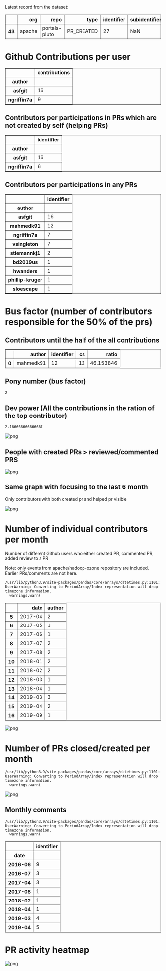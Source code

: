 Latest record from the dataset:




<div>
<table border="1" class="dataframe">
  <thead>
    <tr style="text-align: right;">
      <th></th>
      <th>org</th>
      <th>repo</th>
      <th>type</th>
      <th>identifier</th>
      <th>subidentifier</th>
      <th>date</th>
      <th>author</th>
      <th>owner</th>
      <th>project</th>
    </tr>
  </thead>
  <tbody>
    <tr>
      <th>43</th>
      <td>apache</td>
      <td>portals-pluto</td>
      <td>PR_CREATED</td>
      <td>27</td>
      <td>NaN</td>
      <td>2019-09-23 13:16:45+00:00</td>
      <td>sloescape</td>
      <td>sloescape</td>
      <td>portals</td>
    </tr>
  </tbody>
</table>
</div>



# Github Contributions per user





<div>
<table border="1" class="dataframe">
  <thead>
    <tr style="text-align: right;">
      <th></th>
      <th>contributions</th>
    </tr>
    <tr>
      <th>author</th>
      <th></th>
    </tr>
  </thead>
  <tbody>
    <tr>
      <th>asfgit</th>
      <td>16</td>
    </tr>
    <tr>
      <th>ngriffin7a</th>
      <td>9</td>
    </tr>
  </tbody>
</table>
</div>



## Contributors per participations in PRs which are not created by self (helping PRs)




<div>
<table border="1" class="dataframe">
  <thead>
    <tr style="text-align: right;">
      <th></th>
      <th>identifier</th>
    </tr>
    <tr>
      <th>author</th>
      <th></th>
    </tr>
  </thead>
  <tbody>
    <tr>
      <th>asfgit</th>
      <td>16</td>
    </tr>
    <tr>
      <th>ngriffin7a</th>
      <td>6</td>
    </tr>
  </tbody>
</table>
</div>



## Contributors per participations in any PRs




<div>
<table border="1" class="dataframe">
  <thead>
    <tr style="text-align: right;">
      <th></th>
      <th>identifier</th>
    </tr>
    <tr>
      <th>author</th>
      <th></th>
    </tr>
  </thead>
  <tbody>
    <tr>
      <th>asfgit</th>
      <td>16</td>
    </tr>
    <tr>
      <th>mahmedk91</th>
      <td>12</td>
    </tr>
    <tr>
      <th>ngriffin7a</th>
      <td>7</td>
    </tr>
    <tr>
      <th>vsingleton</th>
      <td>7</td>
    </tr>
    <tr>
      <th>stiemannkj1</th>
      <td>2</td>
    </tr>
    <tr>
      <th>bd2019us</th>
      <td>1</td>
    </tr>
    <tr>
      <th>hwanders</th>
      <td>1</td>
    </tr>
    <tr>
      <th>phillip-kruger</th>
      <td>1</td>
    </tr>
    <tr>
      <th>sloescape</th>
      <td>1</td>
    </tr>
  </tbody>
</table>
</div>



# Bus factor (number of contributors responsible for the 50% of the prs)

## Contributors until the half of the all contributions




<div>
<table border="1" class="dataframe">
  <thead>
    <tr style="text-align: right;">
      <th></th>
      <th>author</th>
      <th>identifier</th>
      <th>cs</th>
      <th>ratio</th>
    </tr>
  </thead>
  <tbody>
    <tr>
      <th>0</th>
      <td>mahmedk91</td>
      <td>12</td>
      <td>12</td>
      <td>46.153846</td>
    </tr>
  </tbody>
</table>
</div>



## Pony number (bus factor)




    2



## Dev power (All the contributions in the ration of the top contributor)




    2.166666666666667




    
![png](github-contributions_files/github-contributions_18_0.png)
    


## People with created PRs > reviewed/commented PRS


    
![png](github-contributions_files/github-contributions_21_0.png)
    


## Same graph with focusing to the last 6 month

Only contributors with both created pr and helped pr visible


    
![png](github-contributions_files/github-contributions_25_0.png)
    


# Number of individual contributors per month

Number of different Github users who either created PR, commented PR, added review to a PR

Note: only events from apache/hadoop-ozone repository are included. Earlier PRs/comments are not here.

    /usr/lib/python3.9/site-packages/pandas/core/arrays/datetimes.py:1101: UserWarning: Converting to PeriodArray/Index representation will drop timezone information.
      warnings.warn(





<div>
<table border="1" class="dataframe">
  <thead>
    <tr style="text-align: right;">
      <th></th>
      <th>date</th>
      <th>author</th>
    </tr>
  </thead>
  <tbody>
    <tr>
      <th>5</th>
      <td>2017-04</td>
      <td>2</td>
    </tr>
    <tr>
      <th>6</th>
      <td>2017-05</td>
      <td>1</td>
    </tr>
    <tr>
      <th>7</th>
      <td>2017-06</td>
      <td>1</td>
    </tr>
    <tr>
      <th>8</th>
      <td>2017-07</td>
      <td>2</td>
    </tr>
    <tr>
      <th>9</th>
      <td>2017-08</td>
      <td>2</td>
    </tr>
    <tr>
      <th>10</th>
      <td>2018-01</td>
      <td>2</td>
    </tr>
    <tr>
      <th>11</th>
      <td>2018-02</td>
      <td>2</td>
    </tr>
    <tr>
      <th>12</th>
      <td>2018-03</td>
      <td>1</td>
    </tr>
    <tr>
      <th>13</th>
      <td>2018-04</td>
      <td>1</td>
    </tr>
    <tr>
      <th>14</th>
      <td>2019-03</td>
      <td>3</td>
    </tr>
    <tr>
      <th>15</th>
      <td>2019-04</td>
      <td>2</td>
    </tr>
    <tr>
      <th>16</th>
      <td>2019-09</td>
      <td>1</td>
    </tr>
  </tbody>
</table>
</div>




    
![png](github-contributions_files/github-contributions_29_0.png)
    


# Number of PRs closed/created per month

    /usr/lib/python3.9/site-packages/pandas/core/arrays/datetimes.py:1101: UserWarning: Converting to PeriodArray/Index representation will drop timezone information.
      warnings.warn(



    
![png](github-contributions_files/github-contributions_32_0.png)
    


## Monthly comments

    /usr/lib/python3.9/site-packages/pandas/core/arrays/datetimes.py:1101: UserWarning: Converting to PeriodArray/Index representation will drop timezone information.
      warnings.warn(





<div>
<table border="1" class="dataframe">
  <thead>
    <tr style="text-align: right;">
      <th></th>
      <th>identifier</th>
    </tr>
    <tr>
      <th>date</th>
      <th></th>
    </tr>
  </thead>
  <tbody>
    <tr>
      <th>2016-06</th>
      <td>9</td>
    </tr>
    <tr>
      <th>2016-07</th>
      <td>3</td>
    </tr>
    <tr>
      <th>2017-04</th>
      <td>3</td>
    </tr>
    <tr>
      <th>2017-08</th>
      <td>1</td>
    </tr>
    <tr>
      <th>2018-02</th>
      <td>1</td>
    </tr>
    <tr>
      <th>2018-04</th>
      <td>1</td>
    </tr>
    <tr>
      <th>2019-03</th>
      <td>4</td>
    </tr>
    <tr>
      <th>2019-04</th>
      <td>5</td>
    </tr>
  </tbody>
</table>
</div>



# PR activity heatmap


    
![png](github-contributions_files/github-contributions_37_0.png)
    


